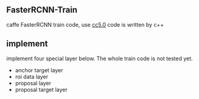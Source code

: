 ## FasterRCNN-Train
caffe FasterRCNN train code, use [cc5.0](https://github.com/dlunion/CC5.0)
code is written by c++

## implement
implement four special layer below. The whole train code is not tested yet.

- anchor target layer
- roi data layer
- proposal layer
- proposal target layer